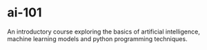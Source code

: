 # ai-101
An introductory course exploring the basics of artificial intelligence, machine learning models and python programming techniques.
